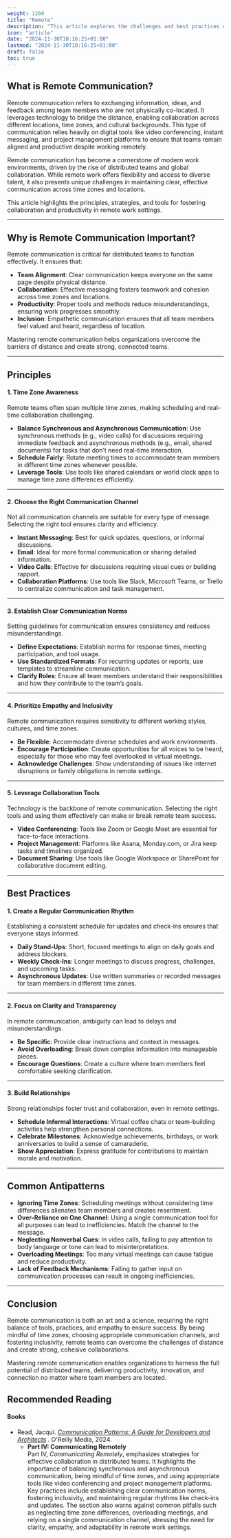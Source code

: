 ```yaml
---
weight: 1260
title: "Remote"
description: "This article explores the challenges and best practices of remote communication."
icon: "article"
date: "2024-11-30T18:16:25+01:00"
lastmod: "2024-11-30T18:16:25+01:00"
draft: false
toc: true
---
```

## What is Remote Communication?

Remote communication refers to exchanging information, ideas, and feedback among team members who are not physically co-located. It leverages technology to bridge the distance, enabling collaboration across different locations, time zones, and cultural backgrounds. This type of communication relies heavily on digital tools like video conferencing, instant messaging, and project management platforms to ensure that teams remain aligned and productive despite working remotely.

Remote communication has become a cornerstone of modern work environments, driven by the rise of distributed teams and global collaboration. While remote work offers flexibility and access to diverse talent, it also presents unique challenges in maintaining clear, effective communication across time zones and locations.

This article highlights the principles, strategies, and tools for fostering collaboration and productivity in remote work settings.

---

## Why is Remote Communication Important?

Remote communication is critical for distributed teams to function effectively. It ensures that:

* **Team Alignment**: Clear communication keeps everyone on the same page despite physical distance.
* **Collaboration**: Effective messaging fosters teamwork and cohesion across time zones and locations.
* **Productivity**: Proper tools and methods reduce misunderstandings, ensuring work progresses smoothly.
* **Inclusion**: Empathetic communication ensures that all team members feel valued and heard, regardless of location.

Mastering remote communication helps organizations overcome the barriers of distance and create strong, connected teams.

---

## Principles

#### 1. Time Zone Awareness

Remote teams often span multiple time zones, making scheduling and real-time collaboration challenging.

* **Balance Synchronous and Asynchronous Communication**: Use synchronous methods (e.g., video calls) for discussions requiring immediate feedback and asynchronous methods (e.g., email, shared documents) for tasks that don’t need real-time interaction.
* **Schedule Fairly**: Rotate meeting times to accommodate team members in different time zones whenever possible.
* **Leverage Tools**: Use tools like shared calendars or world clock apps to manage time zone differences efficiently.

---

#### 2. Choose the Right Communication Channel

Not all communication channels are suitable for every type of message. Selecting the right tool ensures clarity and efficiency.

* **Instant Messaging**: Best for quick updates, questions, or informal discussions.
* **Email**: Ideal for more formal communication or sharing detailed information.
* **Video Calls**: Effective for discussions requiring visual cues or building rapport.
* **Collaboration Platforms**: Use tools like Slack, Microsoft Teams, or Trello to centralize communication and task management.

---

#### 3. Establish Clear Communication Norms

Setting guidelines for communication ensures consistency and reduces misunderstandings.

* **Define Expectations**: Establish norms for response times, meeting participation, and tool usage.
* **Use Standardized Formats**: For recurring updates or reports, use templates to streamline communication.
* **Clarify Roles**: Ensure all team members understand their responsibilities and how they contribute to the team’s goals.

---

#### 4. Prioritize Empathy and Inclusivity

Remote communication requires sensitivity to different working styles, cultures, and time zones.

* **Be Flexible**: Accommodate diverse schedules and work environments.
* **Encourage Participation**: Create opportunities for all voices to be heard, especially for those who may feel overlooked in virtual meetings.
* **Acknowledge Challenges**: Show understanding of issues like internet disruptions or family obligations in remote settings.

---

#### 5. Leverage Collaboration Tools

Technology is the backbone of remote communication. Selecting the right tools and using them effectively can make or break remote team success.

* **Video Conferencing**: Tools like Zoom or Google Meet are essential for face-to-face interactions.
* **Project Management**: Platforms like Asana, Monday.com, or Jira keep tasks and timelines organized.
* **Document Sharing**: Use tools like Google Workspace or SharePoint for collaborative document editing.

---

## Best Practices

#### 1. Create a Regular Communication Rhythm

Establishing a consistent schedule for updates and check-ins ensures that everyone stays informed.

* **Daily Stand-Ups**: Short, focused meetings to align on daily goals and address blockers.
* **Weekly Check-Ins**: Longer meetings to discuss progress, challenges, and upcoming tasks.
* **Asynchronous Updates**: Use written summaries or recorded messages for team members in different time zones.

---

#### 2. Focus on Clarity and Transparency

In remote communication, ambiguity can lead to delays and misunderstandings.

* **Be Specific**: Provide clear instructions and context in messages.
* **Avoid Overloading**: Break down complex information into manageable pieces.
* **Encourage Questions**: Create a culture where team members feel comfortable seeking clarification.

---

#### 3. Build Relationships

Strong relationships foster trust and collaboration, even in remote settings.

* **Schedule Informal Interactions**: Virtual coffee chats or team-building activities help strengthen personal connections.
* **Celebrate Milestones**: Acknowledge achievements, birthdays, or work anniversaries to build a sense of camaraderie.
* **Show Appreciation**: Express gratitude for contributions to maintain morale and motivation.

---

## Common Antipatterns

* **Ignoring Time Zones**: Scheduling meetings without considering time differences alienates team members and creates resentment.
* **Over-Reliance on One Channel**: Using a single communication tool for all purposes can lead to inefficiencies. Match the channel to the message.
* **Neglecting Nonverbal Cues**: In video calls, failing to pay attention to body language or tone can lead to misinterpretations.
* **Overloading Meetings**: Too many virtual meetings can cause fatigue and reduce productivity.
* **Lack of Feedback Mechanisms**: Failing to gather input on communication processes can result in ongoing inefficiencies.

---

## Conclusion

Remote communication is both an art and a science, requiring the right balance of tools, practices, and empathy to ensure success. By being mindful of time zones, choosing appropriate communication channels, and fostering inclusivity, remote teams can overcome the challenges of distance and create strong, cohesive collaborations.

Mastering remote communication enables organizations to harness the full potential of distributed teams, delivering productivity, innovation, and connection no matter where team members are located.

## Recommended Reading

#### Books

* Read, Jacqui. *[Communication Patterns: A Guide for Developers and Architects](https://communicationpatternsbook.com/)* . O'Reilly Media, 2024.
  * **Part IV: Communicating Remotely**\
    Part IV, *Communicating Remotely*, emphasizes strategies for effective collaboration in distributed teams. It highlights the importance of balancing synchronous and asynchronous communication, being mindful of time zones, and using appropriate tools like video conferencing and project management platforms. Key practices include establishing clear communication norms, fostering inclusivity, and maintaining regular rhythms like check-ins and updates. The section also warns against common pitfalls such as neglecting time zone differences, overloading meetings, and relying on a single communication channel, stressing the need for clarity, empathy, and adaptability in remote work settings.
